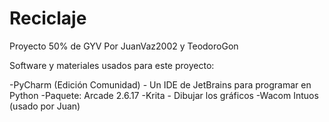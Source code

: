 # Reciclaje

Proyecto 50% de GYV Por JuanVaz2002 y TeodoroGon

Software y materiales usados para este proyecto:

  -PyCharm (Edición Comunidad) - Un IDE de JetBrains para programar en Python
    -Paquete: Arcade 2.6.17
  -Krita - Dibujar los gráficos
  -Wacom Intuos (usado por Juan)
